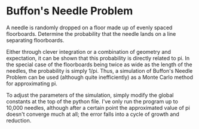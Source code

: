 # Buffon's Needle Problem

A needle is randomly dropped on a floor made up of evenly spaced floorboards. Determine the probability that the needle lands on a line separating floorboards.

Either through clever integration or a combination of geometry and expectation, it can be shown that this probability is directly related to pi. In the special case of the floorboards being twice as wide as the length of the needles, the probability is simply 1/pi.
Thus, a simulation of Buffon's Needle Problem can be used (although quite inefficiently) as a Monte Carlo method for approximating pi.

To adjust the parameters of the simulation, simply modify the global constants at the top of the python file.
I've only run the program up to 10,000 needles, although after a certain point the approximated value of pi doesn't converge much at all; the error falls into a cycle of growth and reduction.
